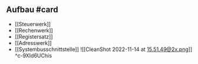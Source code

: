 ## Aufbau #card 
- [[Steuerwerk]]
- [[Rechenwerk]]
- [[Registersatz]]
- [[Adresswerk]]
- [[Systembusschnittstelle]]
![[CleanShot 2022-11-14 at 15.51.49@2x.png]]
^c-9XId6UChis